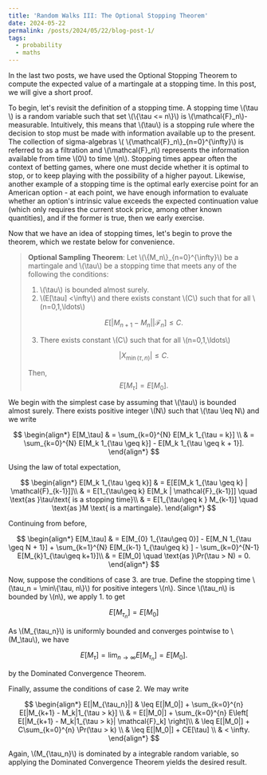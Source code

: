 ```yaml
---
title: 'Random Walks III: The Optional Stopping Theorem'
date: 2024-05-22
permalink: /posts/2024/05/22/blog-post-1/
tags:
  - probability 
  - maths
---
```


In the last two posts, we have used the Optional Stopping Theorem to compute the expected value of a martingale at a stopping time. In this post, we will give a short proof.

To begin, let's revisit the definition of a stopping time. A stopping time \\(\tau \\) is a random variable such that set \\(\\{\tau <= n\\}\\) is \\(\mathcal{F}\_n\\)-measurable. Intuitively, this means that \\(\tau\\) is a stopping rule where the decision to stop must be made with information available up to the present. The collection of sigma-algebras \\( \\{\mathcal{F}\_n\\}_{n=0}^{\infty}\\) is referred to as a filtration and \\(\mathcal{F}_n\\) represents the information available from time \\(0\\) to time \\(n\\). Stopping times appear often the context of betting games, where one must decide whether it is optimal to stop, or to keep playing with the possibility of a higher payout. Likewise, another example of a stopping time is the optimal early exercise point for an American option - at each point, we have enough information to evaluate whether an option's intrinsic value exceeds the expected continuation value (which only requires the current stock price, among other known quantities), and if the former is true, then we early exercise.

Now that we have an idea of stopping times, let's begin to prove the theorem, which we restate below for convenience.
> **Optional Sampling Theorem**: Let \\(\\{M_n\\}_{n=0}^{\infty}\\) be a martingale and \\(\tau\\) be a stopping time that meets any of the following the conditions:
> 1. \\(\tau\\) is bounded almost surely.
> 2. \\(E[\tau] <\infty\\) and there exists constant \\(C\\) such that for all \\(n=0,1,\ldots\\)  
>
> $$
>       E\left[\left|M_{n+1} - M_{n}\right|| \mathcal{F}_{n}\right] \leq C.
>     $$ 
> 
> 3. There exists constant \\(C\\) such that for all \\(n=0,1,\ldots\\) 
>
> $$
>   |X_{\min(\tau, n)}| \leq C.
> $$
>
> Then, 
> $$
>  E[M_\tau] = E[M_0].
> $$

We begin with the simplest case by assuming that \\(\tau\\) is bounded almost surely. There exists positive integer \\(N\\) such that \\(\tau \leq N\\) and we write

$$
    \begin{align*}
        E[M_\tau] & = \sum_{k=0}^{N} E[M_k 1_{\tau = k}] \\
        & = \sum_{k=0}^{N} E[M_k 1_{\tau \geq k}] - E[M_k 1_{\tau \geq k + 1}].
    \end{align*}
$$

Using the law of total expectation,

$$
    \begin{align*}
        E[M_k 1_{\tau \geq k}] & = E[E[M_k 1_{\tau \geq k} | \mathcal{F}_{k-1}]]\\
        & = E[1_{\tau\geq k} E[M_k | \mathcal{F}_{k-1}]] \quad \text{as }\tau\text{ is a stopping time}\\
        & = E[1_{\tau\geq k } M_{k-1}] \quad \text{as }M \text{ is a martingale}.
    \end{align*}
$$

Continuing from before,

$$
    \begin{align*}
        E[M_\tau] & = E[M_{0} 1_{\tau\geq 0}] - E[M_N 1_{\tau \geq N + 1}] + \sum_{k=1}^{N} E[M_{k-1} 1_{\tau\geq k} ] - \sum_{k=0}^{N-1} E[M_{k}1_{\tau\geq k+1}]\\
        & = E[M_0] \quad \text{as }\Pr(\tau > N) = 0.
    \end{align*}
$$

Now, suppose the conditions of case 3. are true. Define the stopping time \\(\tau_n = \min\\{\tau, n\\}\\) for positive integers \\(n\\). Since \\(\tau_n\\) is bounded by \\(n\\), we apply 1. to get

$$
    E[M_{\tau_n}] = E[M_0]
$$

As \\(M_{\tau_n}\\) is uniformly bounded and converges pointwise to \\(M_\tau\\), we have 

$$
    E[M_\tau] = \lim_{n\to\infty} E[M_{\tau_n}] = E[M_0].
$$

by the Dominated Convergence Theorem.

Finally, assume the conditions of case 2. We may write

$$
    \begin{align*}
        E[|M_{\tau_n}|] 
        & \leq E[|M_0|] + \sum_{k=0}^{n} E[|M_{k+1} - M_k|1_{\tau > k}] \\
        & = E[|M_0|] + \sum_{k=0}^{n} E\left[ E[|M_{k+1} - M_k|1_{\tau > k}| \mathcal{F}_k] \right]\\
        & \leq E[|M_0|] + C\sum_{k=0}^{n} \Pr(\tau > k) \\
        & \leq E[|M_0|] + CE[\tau] \\
        & < \infty.
    \end{align*}
$$

Again, \\(M_{\tau_n}\\) is dominated by a integrable random variable, so applying the Dominated Convergence Theorem yields the desired result.